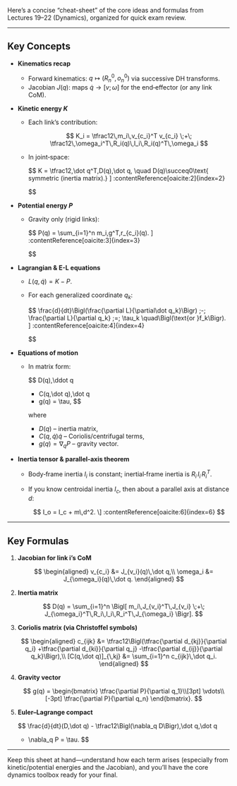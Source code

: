 Here’s a concise “cheat-sheet” of the core ideas and formulas from Lectures 19–22 (Dynamics), organized for quick exam review.&#x20;

---

## Key Concepts

* **Kinematics recap**

  * Forward kinematics: $q\mapsto (R^0_n,o^0_n)$ via successive DH transforms.
  * Jacobian $J(q)$: maps $\dot q\to[v;\,\omega]$ for the end‐effector (or any link CoM).&#x20;

* **Kinetic energy $K$**

  * Each link’s contribution:

    $$
      K_i
      = \tfrac12\,m_i\,v_{c_i}^T v_{c_i}
      \;+\;
      \tfrac12\,\omega_i^T\,R_i(q)\,I_i\,R_i(q)^T\,\omega_i
    $$
  * In joint‐space:

    $$
      K = \tfrac12\,\dot q^T\,D(q)\,\dot q,
      \quad
      D(q)\succeq0\text{ symmetric (inertia matrix).}
    \] :contentReference[oaicite:2]{index=2}

    $$

* **Potential energy $P$**

  * Gravity only (rigid links):

    $$
      P(q) = \sum_{i=1}^n m_i\,g^T\,r_{c_i}(q).
    \] :contentReference[oaicite:3]{index=3}

    $$

* **Lagrangian & E-L equations**

  * $L(q,\dot q)=K-P$.
  * For each generalized coordinate $q_k$:

    $$
      \frac{d}{dt}\Bigl(\frac{\partial L}{\partial\dot q_k}\Bigr)
      \;-\;
      \frac{\partial L}{\partial q_k}
      \;=\;
      \tau_k
      \quad\Bigl(\text{or }f_k\Bigr).
    \] :contentReference[oaicite:4]{index=4}

    $$

* **Equations of motion**

  * In matrix form:

    $$
      D(q)\,\ddot q
      + C(q,\dot q)\,\dot q
      + g(q)
      = \tau,
    $$

    where

    * $D(q)$ – inertia matrix,
    * $C(q,\dot q)\dot q$ – Coriolis/centrifugal terms,
    * $g(q)=\nabla_q P$ – gravity vector.&#x20;

* **Inertia tensor & parallel‐axis theorem**

  * Body‐frame inertia $I_i$ is constant; inertial‐frame inertia is
    $R_i\,I_i\,R_i^T$.
  * If you know centroidal inertia $I_c$, then about a parallel axis at distance $d$:

    $$
      I_o = I_c + m\,d^2.
    \] :contentReference[oaicite:6]{index=6}
    $$

---

## Key Formulas

1. **Jacobian for link i’s CoM**

   $$
   \begin{aligned}
     v_{c_i} &= J_{v_i}(q)\,\dot q,\\
     \omega_i &= J_{\omega_i}(q)\,\dot q.
   \end{aligned}
   $$
2. **Inertia matrix**

   $$
     D(q)
     = \sum_{i=1}^n \Bigl[
       m_i\,J_{v_i}^T\,J_{v_i}
       \;+\;
       J_{\omega_i}^T\,R_i\,I_i\,R_i^T\,J_{\omega_i}
     \Bigr].
   $$
3. **Coriolis matrix (via Christoffel symbols)**

   $$
   \begin{aligned}
     c_{ijk}
     &= \tfrac12\Bigl(\tfrac{\partial d_{kj}}{\partial q_i}
                   +\tfrac{\partial d_{ki}}{\partial q_j}
                   -\tfrac{\partial d_{ij}}{\partial q_k}\Bigr),\\
     [C(q,\dot q)]_{\,kj}
     &= \sum_{i=1}^n c_{ijk}\,\dot q_i.
   \end{aligned}
   $$
4. **Gravity vector**

   $$
     g(q) =
     \begin{bmatrix}
       \tfrac{\partial P}{\partial q_1}\\[3pt]
       \vdots\\[-3pt]
       \tfrac{\partial P}{\partial q_n}
     \end{bmatrix}.
   $$
5. **Euler–Lagrange compact**

   $$
     \frac{d}{dt}(D\,\dot q) - \tfrac12\Bigl(\nabla_q D\Bigr)\,\dot q\,\dot q
     + \nabla_q P
     = \tau.
   $$

---

Keep this sheet at hand—understand how each term arises (especially from kinetic/potential energies and the Jacobian), and you’ll have the core dynamics toolbox ready for your final.
